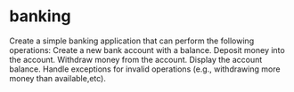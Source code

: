 # banking
Create a simple banking application that can perform the following operations:  Create a new bank account with a balance. Deposit money into the account. Withdraw money from the account. Display the account balance. Handle exceptions for invalid operations (e.g., withdrawing more money than available,etc).
